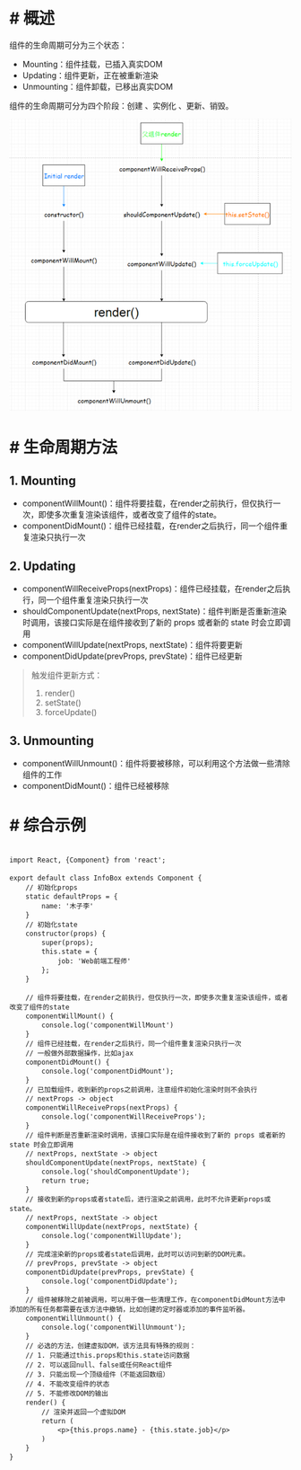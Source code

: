 # # 概述

组件的生命周期可分为三个状态：

- Mounting：组件挂载，已插入真实DOM
- Updating：组件更新，正在被重新渲染
- Unmounting：组件卸载，已移出真实DOM

组件的生命周期可分为四个阶段：创建 、实例化 、更新、销毁。

![](IMGS/life-circle.png)

# # 生命周期方法

## 1. Mounting 

- componentWillMount()：组件将要挂载，在render之前执行，但仅执行一次，即使多次重复渲染该组件，或者改变了组件的state。
- componentDidMount()：组件已经挂载，在render之后执行，同一个组件重复渲染只执行一次

## 2. Updating

- componentWillReceiveProps(nextProps)：组件已经挂载，在render之后执行，同一个组件重复渲染只执行一次
- shouldComponentUpdate(nextProps, nextState)：组件判断是否重新渲染时调用，该接口实际是在组件接收到了新的 props 或者新的 state 时会立即调用
- componentWillUpdate(nextProps, nextState)：组件将要更新
- componentDidUpdate(prevProps, prevState)：组件已经更新

> 触发组件更新方式：
>
> 1. render()
> 2. setState()
> 3. forceUpdate()

## 3. Unmounting 

- componentWillUnmount()：组件将要被移除，可以利用这个方法做一些清除组件的工作
- componentDidMount()：组件已经被移除

# # 综合示例

```react

import React, {Component} from 'react';

export default class InfoBox extends Component {
    // 初始化props
    static defaultProps = {
        name: '木子李'
    }
    // 初始化state
    constructor(props) {
        super(props);
        this.state = {
            job: 'Web前端工程师'
        };
    }
    
    // 组件将要挂载，在render之前执行，但仅执行一次，即使多次重复渲染该组件，或者改变了组件的state
    componentWillMount() {
        console.log('componentWillMount')
    }
    // 组件已经挂载，在render之后执行，同一个组件重复渲染只执行一次
    // 一般做外部数据操作，比如ajax
    componentDidMount() {
        console.log('componentDidMount');
    }
    // 已加载组件，收到新的props之前调用，注意组件初始化渲染时则不会执行
    // nextProps -> object
    componentWillReceiveProps(nextProps) {
        console.log('componentWillReceiveProps');
    }
    // 组件判断是否重新渲染时调用，该接口实际是在组件接收到了新的 props 或者新的 state 时会立即调用
    // nextProps, nextState -> object
    shouldComponentUpdate(nextProps, nextState) {
        console.log('shouldComponentUpdate');
        return true;
    }
    // 接收到新的props或者state后，进行渲染之前调用，此时不允许更新props或state。
    // nextProps, nextState -> object
    componentWillUpdate(nextProps, nextState) {
        console.log('componentWillUpdate');
    }
    // 完成渲染新的props或者state后调用，此时可以访问到新的DOM元素。
    // prevProps, prevState -> object
    componentDidUpdate(prevProps, prevState) {
        console.log('componentDidUpdate');
    }
    // 组件被移除之前被调用，可以用于做一些清理工作，在componentDidMount方法中添加的所有任务都需要在该方法中撤销，比如创建的定时器或添加的事件监听器。
    componentWillUnmount() {
        console.log('componentWillUnmount');
    }
    // 必选的方法，创建虚拟DOM，该方法具有特殊的规则：
    // 1. 只能通过this.props和this.state访问数据 
    // 2. 可以返回null、false或任何React组件 
    // 3. 只能出现一个顶级组件（不能返回数组） 
    // 4. 不能改变组件的状态 
    // 5. 不能修改DOM的输出
    render() {
        // 渲染并返回一个虚拟DOM
        return (
            <p>{this.props.name} - {this.state.job}</p>
        )
    }
}
```





